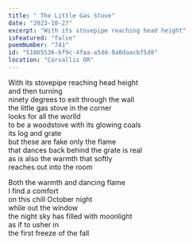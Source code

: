 ```yaml
---
title: " The Little Gas Stove"
date: "2023-10-27"
excerpt: "With its stovepipe reaching head height"
isFeatured: "false"
poemNumber: "741"
id: "51865536-bf9c-4faa-a5dd-8a0daacbf5d8"
location: "Corvallis OR"
---
```


With its stovepipe reaching head height  
and then turning  
ninety degrees to exit through the wall  
the little gas stove in the corner  
looks for all the worlld  
to be a woodstove with its glowing coals  
its log and grate  
but these are fake only the flame  
that dances back behind the grate is real  
as is also the warmth that softly  
reaches out into the room

Both the warmth and dancing flame  
I find a comfort  
on this chill October night  
while out the window  
the night sky has filled with moonlight  
as if to usher in  
the first freeze of the fall
